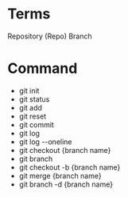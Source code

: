 # Terms

Repository (Repo)
Branch

# Command

- git init
- git status
- git add
- git reset
- git commit 
- git log
- git log --oneline
- git checkout {branch name}
- git branch
- git checkout -b {branch name}
- git merge {branch name}
- git branch -d {branch name}
